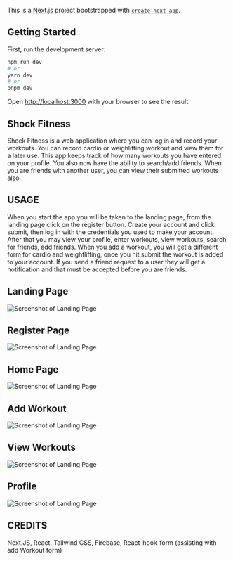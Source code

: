 This is a [Next.js](https://nextjs.org/) project bootstrapped with [`create-next-app`](https://github.com/vercel/next.js/tree/canary/packages/create-next-app).

## Getting Started

First, run the development server:

```bash
npm run dev
# or
yarn dev
# or
pnpm dev
```

Open [http://localhost:3000](http://localhost:3000) with your browser to see the result.

## Shock Fitness

Shock Fitness is a web application where you can log in and record your workouts. You can record cardio or weighlifting workout and view them for a later use. This app keeps track of how many workouts you have entered on your profile. You also now have the ability to search/add friends. When you are friends with another user, you can view their submitted workouts also.

## USAGE

When you start the app you will be taken to the landing page, from the landing page click on the register button. Create your account and click submit, then log in with the credentials you used to make your account. After that you may view your profile, enter workouts, view workouts, search for friends, add friends. When you add a workout, you will get a different form for cardio and weightlifting, once you hit submit the workout is added to your account. If you send a friend request to a user they will get a notification and that must be accepted before you are friends.

## Landing Page

![Screenshot of Landing Page](./public/images/screenshots/Landingpage.png)

## Register Page

![Screenshot of Landing Page](./public/images/screenshots/register.png)

## Home Page

![Screenshot of Landing Page](./public/images/screenshots/Home.png)

## Add Workout

![Screenshot of Landing Page](./public/images/screenshot/AddWorkout.png)

## View Workouts

![Screenshot of Landing Page](./public/images/screenshots/Vieworkouts.png)

## Profile

![Screenshot of Landing Page](./public/images/screenshots/Profile.png)

## CREDITS

Next.JS, React, Tailwind CSS, Firebase, React-hook-form (assisting with add Workout form)
